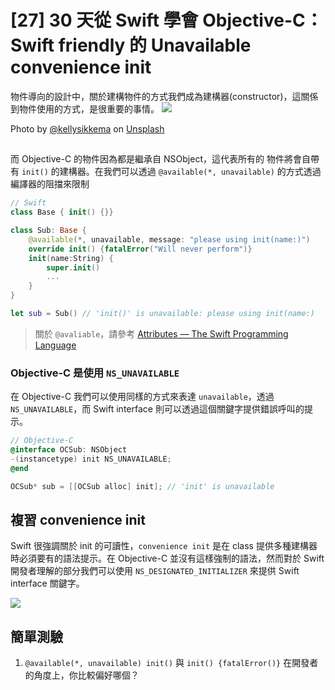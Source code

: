 # [27] 30 天從 Swift 學會 Objective-C：Swift friendly 的 Unavailable  convenience init

物件導向的設計中，關於建構物件的方式我們成為建構器(constructor)，這關係到物件使用的方式，是很重要的事情。
![](https://images.unsplash.com/photo-1542644384-49f9febd8443?ixlib=rb-1.2.1&ixid=eyJhcHBfaWQiOjEyMDd9&auto=format&fit=crop&w=1655&q=80)

Photo by [@kellysikkema](https://unsplash.com/@kellysikkema) on [Unsplash](https://unsplash.com/photos/V106bb1a9BY)

## 
而 Objective-C 的物件因為都是繼承自 NSObject，這代表所有的 物件將會自帶有 `init()` 的建構器。在我們可以透過 `@available(*, unavailable)` 的方式透過編譯器的阻擋來限制
```swift
// Swift
class Base { init() {}}

class Sub: Base {
    @available(*, unavailable, message: "please using init(name:)")
    override init() {fatalError("Will never perform")}
    init(name:String) {
        super.init()
        ...
    }
}

let sub = Sub() // 'init()' is unavailable: please using init(name:)
```

> 關於 `@avaliable`，請參考 [Attributes — The Swift Programming Language](https://docs.swift.org/swift-book/ReferenceManual/Attributes.html#ID348)

### Objective-C 是使用 `NS_UNAVAILABLE`

在 Objective-C 我們可以使用同樣的方式來表達 `unavailable`，透過 `NS_UNAVAILABLE`，而 Swift interface 則可以透過這個關鍵字提供錯誤呼叫的提示。

```objectivec
// Objective-C
@interface OCSub: NSObject
-(instancetype) init NS_UNAVAILABLE;
@end

OCSub* sub = [[OCSub alloc] init]; // 'init' is unavailable
```
## 複習 convenience init


Swift 很強調關於 init 的可讀性，`convenience init` 是在 class 提供多種建構器時必須要有的語法提示。在 Objective-C 並沒有這樣強制的語法，然而對於 Swift 開發者理解的部分我們可以使用 `NS_DESIGNATED_INITIALIZER` 來提供 Swift interface 關鍵字。

![](https://i.imgur.com/5kUvz8p.png)


## 簡單測驗
1. `@available(*, unavailable) init()` 與 `init() {fatalError()}` 在開發者的角度上，你比較偏好哪個？
